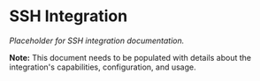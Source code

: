 # SSH Integration

*Placeholder for SSH integration documentation.*

**Note:** This document needs to be populated with details about the integration's capabilities, configuration, and usage.
